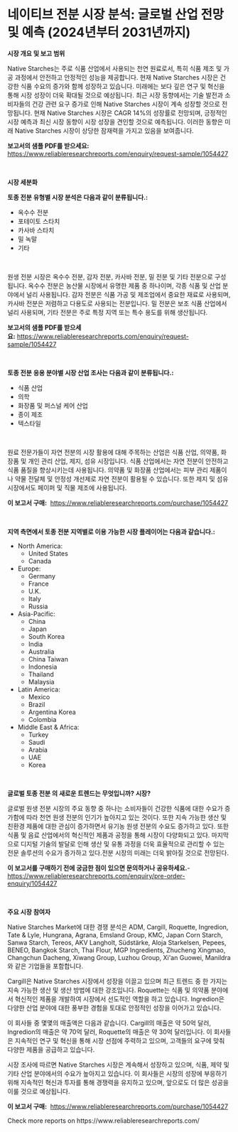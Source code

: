 <p><h1>네이티브 전분 시장 분석: 글로벌 산업 전망 및 예측 (2024년부터 2031년까지)</h1></p><p><strong>시장 개요 및 보고 범위</strong></p>
<p><p>Native Starches는 주로 식품 산업에서 사용되는 천연 원료로서, 특히 식품 제조 및 가공 과정에서 안전하고 안정적인 성능을 제공합니다. 현재 Native Starches 시장은 건강한 식품 수요의 증가와 함께 성장하고 있습니다. 미래에는 보다 깊은 연구 및 혁신을 통해 시장 성장이 더욱 확대될 것으로 예상됩니다. 최근 시장 동향에서는 기술 발전과 소비자들의 건강 관련 요구 증가로 인해 Native Starches 시장이 계속 성장할 것으로 전망됩니다. 현재 Native Starches 시장은 CAGR 14%의 성장률로 전망되며, 긍정적인 시장 예측과 최신 시장 동향이 시장 성장을 견인할 것으로 예측됩니다. 이러한 동향은 미래 Native Starches 시장이 상당한 잠재력을 가지고 있음을 보여줍니다.</p></p>
<p><strong>보고서의 샘플 PDF를 받으세요:</strong> <a href="https://www.reliableresearchreports.com/enquiry/request-sample/1054427">https://www.reliableresearchreports.com/enquiry/request-sample/1054427</a></p>
<p>&nbsp;</p>
<p><strong>시장 세분화</strong></p>
<p><strong>토종 전분 유형별 시장 분석은 다음과 같이 분류됩니다.:</strong></p>
<p><ul><li>옥수수 전분</li><li>포테이토 스타치</li><li>카사바 스타치</li><li>밀 녹말</li><li>기타</li></ul></p>
<p>&nbsp;</p>
<p><p>원생 전분 시장은 옥수수 전분, 감자 전분, 카사바 전분, 밀 전분 및 기타 전분으로 구성됩니다. 옥수수 전분은 농산물 시장에서 유명한 제품 중 하나이며, 각종 식품 및 산업 분야에서 널리 사용됩니다. 감자 전분은 식품 가공 및 제조업에서 중요한 재료로 사용되며, 카사바 전분은 저렴하고 다용도로 사용되는 전분입니다. 밀 전분은 보조 식품 산업에서 널리 사용되며, 기타 전분은 주로 특정 지역 또는 특수 용도를 위해 생산됩니다.</p></p>
<p><strong>보고서의 샘플 PDF를 받으세요:</strong>&nbsp;<a href="https://www.reliableresearchreports.com/enquiry/request-sample/1054427">https://www.reliableresearchreports.com/enquiry/request-sample/1054427</a></p>
<p>&nbsp;</p>
<p><strong> 토종 전분 응용 분야별 시장 산업 조사는 다음과 같이 분류됩니다.:</strong></p>
<p><ul><li>식품 산업</li><li>의학</li><li>화장품 및 퍼스널 케어 산업</li><li>종이 제조</li><li>텍스타일</li></ul></p>
<p>&nbsp;</p>
<p><p>원료 전문가들이 자연 전분의 시장 활용에 대해 주목하는 산업은 식품 산업, 의약품, 화장품 및 개인 관리 산업, 제지, 섬유 시장입니다. 식품 산업에서는 자연 전분이 안전하고 식품 품질을 향상시키는데 사용됩니다. 의약품 및 화장품 산업에서는 피부 관리 제품이나 약물 전달체 및 안정성 개선제로 자연 전분이 활용될 수 있습니다. 또한 제지 및 섬유 시장에서도 페이퍼 및 직물 제조에 사용됩니다.</p></p>
<p><strong>이 보고서 구매:</strong>&nbsp; <a href="https://www.reliableresearchreports.com/purchase/1054427">https://www.reliableresearchreports.com/purchase/1054427</a></p>
<p>&nbsp;</p>
<p><strong>지역 측면에서 토종 전분 지역별로 이용 가능한 시장 플레이어는 다음과 같습니다.:</strong></p>
<p><ul>
    <li>
        North America:
        <ul>
            <li>United States</li>
            <li>Canada</li>
        </ul>
    </li>
    <li>
        Europe:
        <ul>
            <li>Germany</li>
            <li>France</li>
            <li>U.K.</li>
            <li>Italy</li>
            <li>Russia</li>
        </ul>
    </li>
    <li>
        Asia-Pacific:
        <ul>
            <li>China</li>
            <li>Japan</li>
            <li>South Korea</li>
            <li>India</li>
            <li>Australia</li>
            <li>China Taiwan</li>
            <li>Indonesia</li>
            <li>Thailand</li>
            <li>Malaysia</li>
        </ul>
    </li>
    <li>
        Latin America:
        <ul>
            <li>Mexico</li>
            <li>Brazil</li>
            <li>Argentina Korea</li>
            <li>Colombia</li>
        </ul>
    </li>
    <li>
        Middle East & Africa:
        <ul>
            <li>Turkey</li>
            <li>Saudi</li>
            <li>Arabia</li>
            <li>UAE</li>
            <li>Korea</li>
        </ul>
    </li>
    </ul></p>
<p>&nbsp;</p>
<p><strong>글로벌 토종 전분 의 새로운 트렌드는 무엇입니까? 시장?</strong></p>
<p><p>글로벌 원생 전분 시장의 주요 동향 중 하나는 소비자들이 건강한 식품에 대한 수요가 증가함에 따라 천연 원생 전분의 인기가 높아지고 있는 것이다. 또한 지속 가능한 생산 및 친환경 제품에 대한 관심이 증가하면서 유기농 원생 전분의 수요도 증가하고 있다. 또한 식품 및 음료 산업에서의 혁신적인 제품과 공정을 통해 시장이 다양화되고 있다. 마지막으로 디지털 기술의 발달로 인해 생산 및 유통 과정을 더욱 효율적으로 관리할 수 있는 전문 솔루션의 수요가 증가하고 있다.전분 시장의 미래는 더욱 밝아질 것으로 전망된다.</p></p>
<p><strong>이 보고서를 구매하기 전에 궁금한 점이 있으면 문의하거나 공유하세요.</strong>- <a href="https://www.reliableresearchreports.com/enquiry/pre-order-enquiry/1054427">https://www.reliableresearchreports.com/enquiry/pre-order-enquiry/1054427</a></p>
<p>&nbsp;</p>
<p><strong>주요 시장 참여자</strong></p>
<p><p>Native Starches Market에 대한 경쟁 분석은 ADM, Cargill, Roquette, Ingredion, Tate & Lyle, Hungrana, Agrana, Emsland Group, KMC, Japan Corn Starch, Sanwa Starch, Tereos, AKV Langholt, Südstärke, Aloja Starkelsen, Pepees, BENEO, Bangkok Starch, Thai Flour, MGP Ingredients, Zhucheng Xingmao, Changchun Dacheng, Xiwang Group, Luzhou Group, Xi'an Guowei, Manildra와 같은 기업들을 포함합니다. </p><p>Cargill은 Native Starches 시장에서 성장을 이끌고 있으며 최근 트렌드 중 한 가지는 지속 가능한 생산 및 생산 방법에 대한 강조입니다. Roquette는 식품 및 의약품 분야에서 혁신적인 제품을 개발하여 시장에서 선도적인 역할을 하고 있습니다. Ingredion은 다양한 산업 분야에 대한 풍부한 경험을 토대로 안정적인 성장을 이어가고 있습니다.</p><p>이 회사들 중 몇몇의 매출액은 다음과 같습니다. Cargill의 매출은 약 50억 달러, Ingredion의 매출은 약 70억 달러, Roquette의 매출은 약 30억 달러입니다. 이 회사들은 지속적인 연구 및 혁신을 통해 시장 선점에 주력하고 있으며, 고객들의 요구에 맞춰 다양한 제품을 공급하고 있습니다.</p><p>시장 조사에 따르면 Native Starches 시장은 계속해서 성장하고 있으며, 식품, 제약 및 기타 산업 분야에서의 수요가 높아지고 있습니다. 이 회사들은 시장의 성장에 부응하기 위해 지속적인 혁신과 투자를 통해 경쟁력을 유지하고 있으며, 앞으로도 더 많은 성공을 이룰 것으로 예상됩니다.</p></p>
<p><strong>이 보고서 구매:</strong>&nbsp;&nbsp;<a href="https://www.reliableresearchreports.com/purchase/1054427">https://www.reliableresearchreports.com/purchase/1054427</a></p>
<p>Check more reports on https://www.reliableresearchreports.com/</p>
